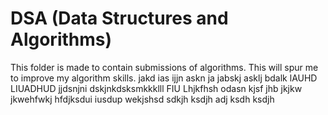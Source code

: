 # DSA (Data Structures and Algorithms)

This folder is made to contain submissions of algorithms.
This will spur me to improve my algorithm skills.
jakd ias ijjn
askn ja jabskj asklj bdalk lAUHD LIUADHUD
jjdsnjni dskjnkdsksmkkklll
FIU Lhjkfhsh odasn
kjsf jhb
jkjkw jkwehfwkj
hfdjksdui iusdup
wekjshsd sdkjh ksdjh
adj ksdh ksdjh